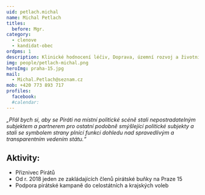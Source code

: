 ```yaml
---
uid: petlach.michal
name: Michal Petlach
titles:
  before: Mgr.
category:
  - clenove
  - kandidat-obec
ordpms: 1
description: Klinické hodnocení léčiv, Doprava, územní rozvoj a životní prostředí, Hostivař – Košík
img: people/petlach-michal.png
heroImg: praha-15.jpg
mail:
  - Michal.Petlach@seznam.cz
mob: +420 773 893 717
profiles:
  facebook:
  #calendar: 
---
```


*„Přál bych si, aby se Piráti na místní politické scéně stali nepostradatelným subjektem a partnerem pro ostatní podobně smýšlející politické subjekty a stali se symbolem strany plnící funkci dohledu nad spravedlivým a transparentním vedením státu.“*

## Aktivity:
- Přiznivec Pirátů
- Od r. 2018 jeden ze zakládajících členů pirátské buňky na Praze 15
- Podpora pirátské kampaně do celostátních a krajských voleb
